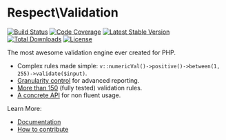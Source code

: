 # Respect\Validation

[![Build Status](https://img.shields.io/github/actions/workflow/status/Respect/Validation/continuous-integration.yml?branch=master&style=flat-square)](https://github.com/Respect/Validation/actions/workflows/continuous-integration.yml)
[![Code Coverage](https://img.shields.io/codecov/c/github/Respect/Validation?style=flat-square)](https://codecov.io/gh/Respect/Validation)
[![Latest Stable Version](https://img.shields.io/packagist/v/respect/validation.svg?style=flat-square)](https://packagist.org/packages/respect/validation)
[![Total Downloads](https://img.shields.io/packagist/dt/respect/validation.svg?style=flat-square)](https://packagist.org/packages/respect/validation)
[![License](https://img.shields.io/packagist/l/respect/validation.svg?style=flat-square)](https://packagist.org/packages/respect/validation)

The most awesome validation engine ever created for PHP.

- Complex rules made simple: `v::numericVal()->positive()->between(1, 255)->validate($input)`.
- [Granularity control](docs/feature-guide.md#validation-methods) for advanced reporting.
- [More than 150](docs/list-of-rules.md) (fully tested) validation rules.
- [A concrete API](docs/concrete-api.md) for non fluent usage.

Learn More:

* [Documentation](https://respect-validation.readthedocs.io)
* [How to contribute](CONTRIBUTING.md)
